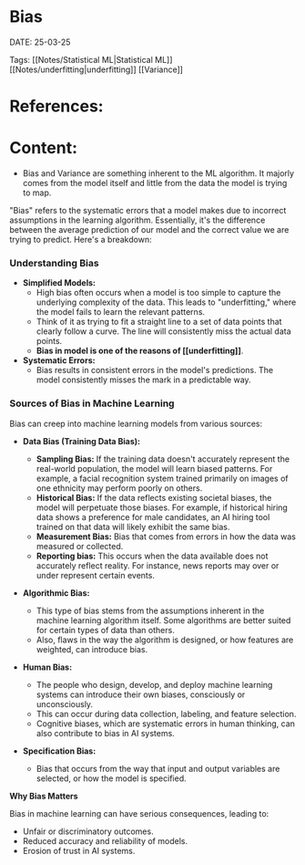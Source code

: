 
# Bias


DATE:  25-03-25


Tags:  [[Notes/Statistical ML|Statistical ML]]  [[Notes/underfitting|underfitting]]  [[Variance]]

# References:




# Content:

- Bias and Variance are something inherent to the ML algorithm. It majorly comes from the model itself and little from the data the model is trying to map.

"Bias" refers to the systematic errors that a model makes due to incorrect assumptions in the learning algorithm. Essentially, it's the difference between the average prediction of our model and the correct value we are trying to predict. Here's a breakdown:  

### **Understanding Bias**

- **Simplified Models:**
    - High bias often occurs when a model is too simple to capture the underlying complexity of the data. This leads to "underfitting," where the model fails to learn the relevant patterns.  
    - Think of it as trying to fit a straight line to a set of data points that clearly follow a curve. The line will consistently miss the actual data points.
    - **Bias in model is one of the reasons of [[underfitting]]**.
- **Systematic Errors:**
    - Bias results in consistent errors in the model's predictions. The model consistently misses the mark in a predictable way.  


### **Sources of Bias in Machine Learning**

Bias can creep into machine learning models from various sources:  

- **Data Bias (Training Data Bias):**
    - **Sampling Bias:** If the training data doesn't accurately represent the real-world population, the model will learn biased patterns. For example, a facial recognition system trained primarily on images of one ethnicity may perform poorly on others.
    - **Historical Bias:** If the data reflects existing societal biases, the model will perpetuate those biases. For example, if historical hiring data shows a preference for male candidates, an AI hiring tool trained on that data will likely exhibit the same bias.  
    - **Measurement Bias:** Bias that comes from errors in how the data was measured or collected.  
    - **Reporting bias:** This occurs when the data available does not accurately reflect reality. For instance, news reports may over or under represent certain events.


- **Algorithmic Bias:**
    - This type of bias stems from the assumptions inherent in the machine learning algorithm itself. Some algorithms are better suited for certain types of data than others.  
    - Also, flaws in the way the algorithm is designed, or how features are weighted, can introduce bias.

- **Human Bias:**
    - The people who design, develop, and deploy machine learning systems can introduce their own biases, consciously or unconsciously.  
    - This can occur during data collection, labeling, and feature selection.
    - Cognitive biases, which are systematic errors in human thinking, can also contribute to bias in AI systems.

- **Specification Bias:**
    - Bias that occurs from the way that input and output variables are selected, or how the model is specified.



**Why Bias Matters**

Bias in machine learning can have serious consequences, leading to:

- Unfair or discriminatory outcomes.
- Reduced accuracy and reliability of models.  
- Erosion of trust in AI systems.

